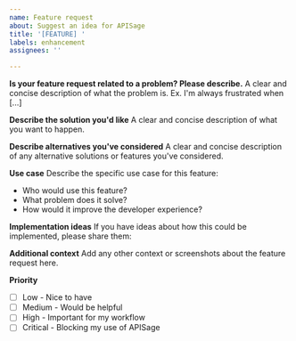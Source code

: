 ```yaml
---
name: Feature request
about: Suggest an idea for APISage
title: '[FEATURE] '
labels: enhancement
assignees: ''

---
```


**Is your feature request related to a problem? Please describe.**
A clear and concise description of what the problem is. Ex. I'm always frustrated when [...]

**Describe the solution you'd like**
A clear and concise description of what you want to happen.

**Describe alternatives you've considered**
A clear and concise description of any alternative solutions or features you've considered.

**Use case**
Describe the specific use case for this feature:
- Who would use this feature?
- What problem does it solve?
- How would it improve the developer experience?

**Implementation ideas**
If you have ideas about how this could be implemented, please share them:

**Additional context**
Add any other context or screenshots about the feature request here.

**Priority**
- [ ] Low - Nice to have
- [ ] Medium - Would be helpful
- [ ] High - Important for my workflow
- [ ] Critical - Blocking my use of APISage